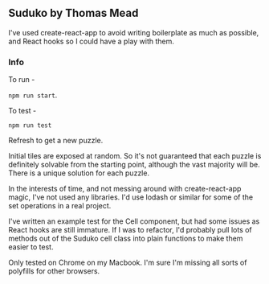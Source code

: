 
## Suduko by Thomas Mead

I've used create-react-app to avoid writing boilerplate as much as possible, and React hooks so I could have a play with them.

### Info

To run -

`npm run start`.

To test -

`npm run test`

Refresh to get a new puzzle.

Initial tiles are exposed at random. So it's not guaranteed that each puzzle is definitely solvable from the starting point, although the vast majority will be.
There is a unique solution for each puzzle.

In the interests of time, and not messing around with create-react-app magic, I've not used any libraries. I'd use lodash or similar for some of the set operations in a real project.

I've written an example test for the Cell component, but had some issues as React hooks are still immature. If I was to refactor, I'd probably pull lots of methods out of the Suduko cell class into plain functions to make them easier to test.

Only tested on Chrome on my Macbook. I'm sure I'm missing all sorts of polyfills for other browsers.